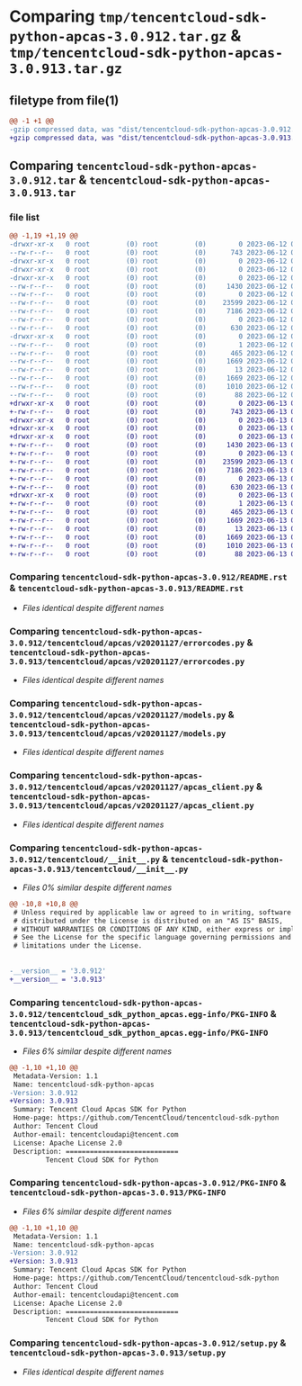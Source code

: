 # Comparing `tmp/tencentcloud-sdk-python-apcas-3.0.912.tar.gz` & `tmp/tencentcloud-sdk-python-apcas-3.0.913.tar.gz`

## filetype from file(1)

```diff
@@ -1 +1 @@
-gzip compressed data, was "dist/tencentcloud-sdk-python-apcas-3.0.912.tar", last modified: Mon Jun 12 02:55:55 2023, max compression
+gzip compressed data, was "dist/tencentcloud-sdk-python-apcas-3.0.913.tar", last modified: Tue Jun 13 02:03:14 2023, max compression
```

## Comparing `tencentcloud-sdk-python-apcas-3.0.912.tar` & `tencentcloud-sdk-python-apcas-3.0.913.tar`

### file list

```diff
@@ -1,19 +1,19 @@
-drwxr-xr-x   0 root         (0) root         (0)        0 2023-06-12 02:55:55.000000 tencentcloud-sdk-python-apcas-3.0.912/
--rw-r--r--   0 root         (0) root         (0)      743 2023-06-12 02:55:53.000000 tencentcloud-sdk-python-apcas-3.0.912/README.rst
-drwxr-xr-x   0 root         (0) root         (0)        0 2023-06-12 02:55:55.000000 tencentcloud-sdk-python-apcas-3.0.912/tencentcloud/
-drwxr-xr-x   0 root         (0) root         (0)        0 2023-06-12 02:55:55.000000 tencentcloud-sdk-python-apcas-3.0.912/tencentcloud/apcas/
-drwxr-xr-x   0 root         (0) root         (0)        0 2023-06-12 02:55:55.000000 tencentcloud-sdk-python-apcas-3.0.912/tencentcloud/apcas/v20201127/
--rw-r--r--   0 root         (0) root         (0)     1430 2023-06-12 02:55:53.000000 tencentcloud-sdk-python-apcas-3.0.912/tencentcloud/apcas/v20201127/errorcodes.py
--rw-r--r--   0 root         (0) root         (0)        0 2023-06-12 02:55:53.000000 tencentcloud-sdk-python-apcas-3.0.912/tencentcloud/apcas/v20201127/__init__.py
--rw-r--r--   0 root         (0) root         (0)    23599 2023-06-12 02:55:53.000000 tencentcloud-sdk-python-apcas-3.0.912/tencentcloud/apcas/v20201127/models.py
--rw-r--r--   0 root         (0) root         (0)     7186 2023-06-12 02:55:53.000000 tencentcloud-sdk-python-apcas-3.0.912/tencentcloud/apcas/v20201127/apcas_client.py
--rw-r--r--   0 root         (0) root         (0)        0 2023-06-12 02:55:53.000000 tencentcloud-sdk-python-apcas-3.0.912/tencentcloud/apcas/__init__.py
--rw-r--r--   0 root         (0) root         (0)      630 2023-06-12 02:55:53.000000 tencentcloud-sdk-python-apcas-3.0.912/tencentcloud/__init__.py
-drwxr-xr-x   0 root         (0) root         (0)        0 2023-06-12 02:55:55.000000 tencentcloud-sdk-python-apcas-3.0.912/tencentcloud_sdk_python_apcas.egg-info/
--rw-r--r--   0 root         (0) root         (0)        1 2023-06-12 02:55:55.000000 tencentcloud-sdk-python-apcas-3.0.912/tencentcloud_sdk_python_apcas.egg-info/dependency_links.txt
--rw-r--r--   0 root         (0) root         (0)      465 2023-06-12 02:55:55.000000 tencentcloud-sdk-python-apcas-3.0.912/tencentcloud_sdk_python_apcas.egg-info/SOURCES.txt
--rw-r--r--   0 root         (0) root         (0)     1669 2023-06-12 02:55:55.000000 tencentcloud-sdk-python-apcas-3.0.912/tencentcloud_sdk_python_apcas.egg-info/PKG-INFO
--rw-r--r--   0 root         (0) root         (0)       13 2023-06-12 02:55:55.000000 tencentcloud-sdk-python-apcas-3.0.912/tencentcloud_sdk_python_apcas.egg-info/top_level.txt
--rw-r--r--   0 root         (0) root         (0)     1669 2023-06-12 02:55:55.000000 tencentcloud-sdk-python-apcas-3.0.912/PKG-INFO
--rw-r--r--   0 root         (0) root         (0)     1010 2023-06-12 02:55:53.000000 tencentcloud-sdk-python-apcas-3.0.912/setup.py
--rw-r--r--   0 root         (0) root         (0)       88 2023-06-12 02:55:55.000000 tencentcloud-sdk-python-apcas-3.0.912/setup.cfg
+drwxr-xr-x   0 root         (0) root         (0)        0 2023-06-13 02:03:14.000000 tencentcloud-sdk-python-apcas-3.0.913/
+-rw-r--r--   0 root         (0) root         (0)      743 2023-06-13 02:03:13.000000 tencentcloud-sdk-python-apcas-3.0.913/README.rst
+drwxr-xr-x   0 root         (0) root         (0)        0 2023-06-13 02:03:14.000000 tencentcloud-sdk-python-apcas-3.0.913/tencentcloud/
+drwxr-xr-x   0 root         (0) root         (0)        0 2023-06-13 02:03:14.000000 tencentcloud-sdk-python-apcas-3.0.913/tencentcloud/apcas/
+drwxr-xr-x   0 root         (0) root         (0)        0 2023-06-13 02:03:14.000000 tencentcloud-sdk-python-apcas-3.0.913/tencentcloud/apcas/v20201127/
+-rw-r--r--   0 root         (0) root         (0)     1430 2023-06-13 02:03:13.000000 tencentcloud-sdk-python-apcas-3.0.913/tencentcloud/apcas/v20201127/errorcodes.py
+-rw-r--r--   0 root         (0) root         (0)        0 2023-06-13 02:03:13.000000 tencentcloud-sdk-python-apcas-3.0.913/tencentcloud/apcas/v20201127/__init__.py
+-rw-r--r--   0 root         (0) root         (0)    23599 2023-06-13 02:03:13.000000 tencentcloud-sdk-python-apcas-3.0.913/tencentcloud/apcas/v20201127/models.py
+-rw-r--r--   0 root         (0) root         (0)     7186 2023-06-13 02:03:13.000000 tencentcloud-sdk-python-apcas-3.0.913/tencentcloud/apcas/v20201127/apcas_client.py
+-rw-r--r--   0 root         (0) root         (0)        0 2023-06-13 02:03:13.000000 tencentcloud-sdk-python-apcas-3.0.913/tencentcloud/apcas/__init__.py
+-rw-r--r--   0 root         (0) root         (0)      630 2023-06-13 02:03:13.000000 tencentcloud-sdk-python-apcas-3.0.913/tencentcloud/__init__.py
+drwxr-xr-x   0 root         (0) root         (0)        0 2023-06-13 02:03:14.000000 tencentcloud-sdk-python-apcas-3.0.913/tencentcloud_sdk_python_apcas.egg-info/
+-rw-r--r--   0 root         (0) root         (0)        1 2023-06-13 02:03:14.000000 tencentcloud-sdk-python-apcas-3.0.913/tencentcloud_sdk_python_apcas.egg-info/dependency_links.txt
+-rw-r--r--   0 root         (0) root         (0)      465 2023-06-13 02:03:14.000000 tencentcloud-sdk-python-apcas-3.0.913/tencentcloud_sdk_python_apcas.egg-info/SOURCES.txt
+-rw-r--r--   0 root         (0) root         (0)     1669 2023-06-13 02:03:14.000000 tencentcloud-sdk-python-apcas-3.0.913/tencentcloud_sdk_python_apcas.egg-info/PKG-INFO
+-rw-r--r--   0 root         (0) root         (0)       13 2023-06-13 02:03:14.000000 tencentcloud-sdk-python-apcas-3.0.913/tencentcloud_sdk_python_apcas.egg-info/top_level.txt
+-rw-r--r--   0 root         (0) root         (0)     1669 2023-06-13 02:03:14.000000 tencentcloud-sdk-python-apcas-3.0.913/PKG-INFO
+-rw-r--r--   0 root         (0) root         (0)     1010 2023-06-13 02:03:13.000000 tencentcloud-sdk-python-apcas-3.0.913/setup.py
+-rw-r--r--   0 root         (0) root         (0)       88 2023-06-13 02:03:14.000000 tencentcloud-sdk-python-apcas-3.0.913/setup.cfg
```

### Comparing `tencentcloud-sdk-python-apcas-3.0.912/README.rst` & `tencentcloud-sdk-python-apcas-3.0.913/README.rst`

 * *Files identical despite different names*

### Comparing `tencentcloud-sdk-python-apcas-3.0.912/tencentcloud/apcas/v20201127/errorcodes.py` & `tencentcloud-sdk-python-apcas-3.0.913/tencentcloud/apcas/v20201127/errorcodes.py`

 * *Files identical despite different names*

### Comparing `tencentcloud-sdk-python-apcas-3.0.912/tencentcloud/apcas/v20201127/models.py` & `tencentcloud-sdk-python-apcas-3.0.913/tencentcloud/apcas/v20201127/models.py`

 * *Files identical despite different names*

### Comparing `tencentcloud-sdk-python-apcas-3.0.912/tencentcloud/apcas/v20201127/apcas_client.py` & `tencentcloud-sdk-python-apcas-3.0.913/tencentcloud/apcas/v20201127/apcas_client.py`

 * *Files identical despite different names*

### Comparing `tencentcloud-sdk-python-apcas-3.0.912/tencentcloud/__init__.py` & `tencentcloud-sdk-python-apcas-3.0.913/tencentcloud/__init__.py`

 * *Files 0% similar despite different names*

```diff
@@ -10,8 +10,8 @@
 # Unless required by applicable law or agreed to in writing, software
 # distributed under the License is distributed on an "AS IS" BASIS,
 # WITHOUT WARRANTIES OR CONDITIONS OF ANY KIND, either express or implied.
 # See the License for the specific language governing permissions and
 # limitations under the License.
 
 
-__version__ = '3.0.912'
+__version__ = '3.0.913'
```

### Comparing `tencentcloud-sdk-python-apcas-3.0.912/tencentcloud_sdk_python_apcas.egg-info/PKG-INFO` & `tencentcloud-sdk-python-apcas-3.0.913/tencentcloud_sdk_python_apcas.egg-info/PKG-INFO`

 * *Files 6% similar despite different names*

```diff
@@ -1,10 +1,10 @@
 Metadata-Version: 1.1
 Name: tencentcloud-sdk-python-apcas
-Version: 3.0.912
+Version: 3.0.913
 Summary: Tencent Cloud Apcas SDK for Python
 Home-page: https://github.com/TencentCloud/tencentcloud-sdk-python
 Author: Tencent Cloud
 Author-email: tencentcloudapi@tencent.com
 License: Apache License 2.0
 Description: ============================
         Tencent Cloud SDK for Python
```

### Comparing `tencentcloud-sdk-python-apcas-3.0.912/PKG-INFO` & `tencentcloud-sdk-python-apcas-3.0.913/PKG-INFO`

 * *Files 6% similar despite different names*

```diff
@@ -1,10 +1,10 @@
 Metadata-Version: 1.1
 Name: tencentcloud-sdk-python-apcas
-Version: 3.0.912
+Version: 3.0.913
 Summary: Tencent Cloud Apcas SDK for Python
 Home-page: https://github.com/TencentCloud/tencentcloud-sdk-python
 Author: Tencent Cloud
 Author-email: tencentcloudapi@tencent.com
 License: Apache License 2.0
 Description: ============================
         Tencent Cloud SDK for Python
```

### Comparing `tencentcloud-sdk-python-apcas-3.0.912/setup.py` & `tencentcloud-sdk-python-apcas-3.0.913/setup.py`

 * *Files identical despite different names*

